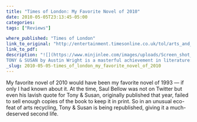 ```yaml
---
title: "Times of London: My Favorite Novel of 2010"
date: 2010-05-05T23:13:45-05:00
categories: 
tags: ["Reviews"]

where_published: "Times of London"
link_to_original: "http://entertainment.timesonline.co.uk/tol/arts_and_entertainment/books/fiction/article7111534.ece"
link_to_pdf:
description: "![](https://www.minjinlee.com/images/uploads/Screen_shot_2010-05-11_at_9.57.06_AM.png)
TONY & SUSAN by Austin Wright is a masterful achievement in literature: [Times Online](http://entertainment.timesonline.co.uk/tol/arts_and_entertainment/books/fiction/article7111534.ece)"
_slug: 2010-05-05-times_of_london_my_favorite_novel_of_2010
---
```


My favorite novel of 2010 would have been my favorite novel of 1993 — if only I had known about it. At the time, Saul Bellow was not on Twitter but even his lavish quote for Tony & Susan, originally published that year, failed to sell enough copies of the book to keep it in print. So in an unusual eco-feat of arts recycling, Tony & Susan is being republished, giving it a much-deserved second life.
